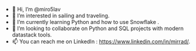 
- 👋 Hi, I’m @miro5lav
- 👀 I’m interested in sailing and traveling.
- 🌱 I’m currently learning Python and how to use Snowflake .
- 💞️ I’m looking to collaborate on Python and SQL projects with modern datastack tools.
- 📫 You can reach me on LinkedIn : https://www.linkedin.com/in/mirrad/.

<!---
miro5lav/miro5lav is a ✨ special ✨ repository because its `README.md` (this file) appears on your GitHub profile.
You can click the Preview link to take a look at your changes.
--->
<!-- -->
